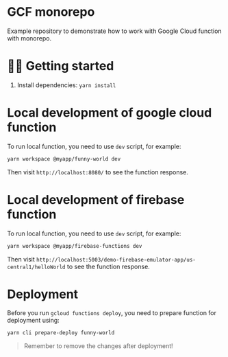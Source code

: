 # GCF monorepo

Example repository to demonstrate how to work with Google Cloud function with monorepo.

# 🏃‍♂️ Getting started

1. Install dependencies: `yarn install`

# Local development of google cloud function

To run local function, you need to use `dev` script, for example:

```sh
yarn workspace @myapp/funny-world dev
```

Then visit `http://localhost:8080/` to see the function response.

# Local development of firebase function

To run local function, you need to use `dev` script, for example:

```sh
yarn workspace @myapp/firebase-functions dev
```

Then visit `http://localhost:5003/demo-firebase-emulator-app/us-central1/helloWorld` to see the function response.

# Deployment

Before you run `gcloud functions deploy`, you need to prepare function for deployment using:

```sh
yarn cli prepare-deploy funny-world
```

> Remember to remove the changes after deployment!
